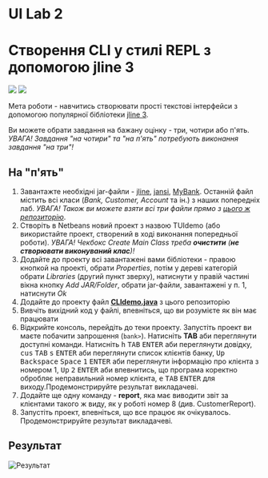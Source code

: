 # UI Lab 2
# Створення CLI у стилі REPL з допомогою jline 3
![](terminal-icon.png)
![](gui-icon.png)

Мета роботи - навчитись створювати прості текстові інтерфейси з допомогою популярної бібліотеки [jline 3](https://github.com/jline/jline3).


Ви можете обрати завдання на бажану оцінку - три, чотири або п'ять. *УВАГА! Завдання "на чотири" та "на п'ять" потребують виконання завдання "на три"!*
## На "п'ять"
1. Завантажте необхідні jar-файли - [jline](https://repo1.maven.org/maven2/org/jline/jline/3.10.0/jline-3.10.0.jar), [jansi](http://repo1.maven.org/maven2/org/fusesource/jansi/jansi/1.17.1/jansi-1.17.1.jar), [MyBank](https://github.com/liketaurus/TUI-Labs/blob/master/jars/MyBank.jar). Останній файл містить всі класи (*Bank, Customer, Account* та ін.) з наших попередніх лаб. *УВАГА! Також ви можете взяти всі три файли прямо з [цього ж репозиторію](https://github.com/liketaurus/TUI-Labs/blob/master/jars)*.
2. Створіть в Netbeans новий проект з назвою TUIdemo (або використайте проект, створений в ході виконання попередньої роботи). *УВАГА! Чекбокс *Create Main Class* треба **очистити** (**не створювати виконуваний клас**)!*
3. Додайте до проекту всі завантажені вами бібліотеки - правою кнопкой на проекті, обрати *Properties*, потім у дереві категорій обрати *Libraries* (другий пункт зверху), натиснути у правій частині вікна кнопку *Add JAR/Folder*, обрати jar-файли, завантажені у п. 1, натиснути *Ok*
4. Додайте до проекту файл **[CLIdemo.java](https://github.com/liketaurus/TUI-Labs/blob/master/Lab%202%20-%20CLI/CLIdemo.java)** з цього репозиторію
5. Вивчіть вихідний код у файлі, впевніться, що ви розумієте як він має працювати
6. Відкрийте консоль, перейдіть до теки проекту. Запустіть проект ви маєте побачити запрошення (```bank>```). Натисніть **TAB** аби переглянути доступні команди. Натисніть <kbd>h</kbd> <kbd>TAB</kbd> <kbd>ENTER</kbd> аби переглянути довідку, <kbd>cus</kbd> <kbd>TAB</kbd> <kbd>s</kbd> <kbd>ENTER</kbd> аби переглянути список клієнтів банку, <kbd>Up</kbd> <kbd>Backspace</kbd> <kbd>Space</kbd> <kbd>1</kbd> <kbd>ENTER</kbd> аби переглянути інформацію про клієнта з номером 1, <kbd>Up</kbd> <kbd>2</kbd> <kbd>ENTER</kbd> аби впевнитись, що програма коректно обробляє неправильний номер клієнта, <kbd>e</kbd> <kbd>TAB</kbd> <kbd>ENTER</kbd> для виходу.Продемонстрируйте результат викладачеві.
7. Додайте ще одну команду - **report**, яка має виводити звіт за клієнтами такого ж виду, як у роботі номер 8 (див. CustomerReport).
8. Запустіть проект, впевніться, що все працює як очікувалось. Продемонстрируйте результат викладачеві.

## Результат
![Результат](https://i.ibb.co/pymN9K2/result.png")

